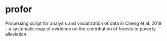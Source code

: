 # profor
Processing script for analysis and visualization of data in Cheng et al. 2019 - a systematic map of evidence on the contribution of forests to poverty alleviation
